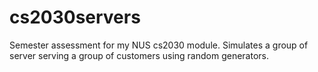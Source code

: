 # cs2030servers
Semester assessment for my NUS cs2030 module. Simulates a group of server serving a group of customers using random generators.

